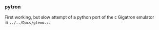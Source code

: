 ### pytron

First working, but slow attempt of a python port of the `C` Gigatron emulator in `../../Docs/gtemu.c`.
